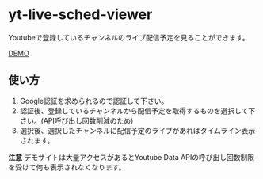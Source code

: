 # yt-live-sched-viewer

Youtubeで登録しているチャンネルのライブ配信予定を見ることができます。

[DEMO]()

## 使い方

1. Google認証を求められるので認証して下さい。
1. 認証後、登録しているチャンネルから配信予定を取得するものを選択して下さい。(API呼び出し回数削減のため)
1. 選択後、選択したチャンネルに配信予定のライブがあればタイムライン表示されます。

**注意**
デモサイトは大量アクセスがあるとYoutube Data APIの呼び出し回数制限を受けて何も表示されなくなります。

## 
